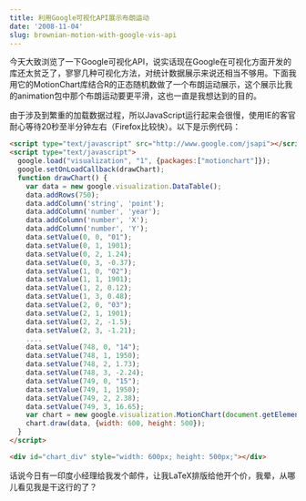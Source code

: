 ```yaml
---
title: 利用Google可视化API展示布朗运动
date: '2008-11-04'
slug: brownian-motion-with-google-vis-api
---
```


今天大致浏览了一下Google可视化API，说实话现在Google在可视化方面开发的库还太贫乏了，寥寥几种可视化方法，对统计数据展示来说还相当不够用。下面我用它的MotionChart库结合R的正态随机数做了一个布朗运动展示，这个展示比我的animation包中那个布朗运动要更平滑，这也一直是我想达到的目的。

由于涉及到繁重的加载数据过程，所以JavaScript运行起来会很慢，使用IE的客官耐心等待20秒至半分钟左右（Firefox比较快）。以下是示例代码：

```html
<script type="text/javascript" src="http://www.google.com/jsapi"></script>
<script type="text/javascript">
  google.load("visualization", "1", {packages:["motionchart"]});
  google.setOnLoadCallback(drawChart);
  function drawChart() {
    var data = new google.visualization.DataTable();
    data.addRows(750);
    data.addColumn('string', 'point');
    data.addColumn('number', 'year');
    data.addColumn('number', 'X');
    data.addColumn('number', 'Y');
    data.setValue(0, 0, "01");
    data.setValue(0, 1, 1901);
    data.setValue(0, 2, 1.24);
    data.setValue(0, 3, -0.37);
    data.setValue(1, 0, "02");
    data.setValue(1, 1, 1901);
    data.setValue(1, 2, 0.12);
    data.setValue(1, 3, 0.48);
    data.setValue(2, 0, "03");
    data.setValue(2, 1, 1901);
    data.setValue(2, 2, -1.5);
    data.setValue(2, 3, -1.21);
    ....
    data.setValue(748, 0, "14");
    data.setValue(748, 1, 1950);
    data.setValue(748, 2, 1.73);
    data.setValue(748, 3, -2.24);
    data.setValue(749, 0, "15");
    data.setValue(749, 1, 1950);
    data.setValue(749, 2, 2.38);
    data.setValue(749, 3, 16.65);
    var chart = new google.visualization.MotionChart(document.getElementById('chart_div'));
    chart.draw(data, {width: 600, height: 500});
  }
</script>

<div id="chart_div" style="width: 600px; height: 500px;"></div>
```

话说今日有一印度小经理给我发个邮件，让我LaTeX排版给他开个价，我晕，从哪儿看见我是干这行的了？

